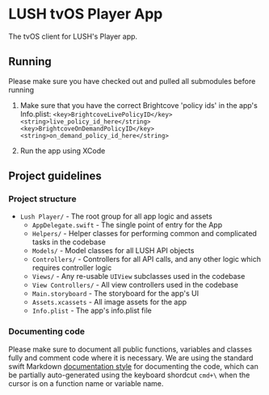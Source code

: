 # LUSH tvOS Player App

The tvOS client for LUSH's Player app.

## Running

Please make sure you have checked out and pulled all submodules before running

1. Make sure that you have the correct Brightcove 'policy ids' in the app's Info.plist: 
        ```
        <key>BrightcoveLivePolicyID</key>
    <string>live_policy_id_here</string>
    <key>BrightcoveOnDemandPolicyID</key>
    <string>on_demand_policy_id_here</string>
        ```

2. Run the app using XCode

## Project guidelines

### Project structure
- `Lush Player/` - The root group for all app logic and assets
    - `AppDelegate.swift` - The single point of entry for the App
    - `Helpers/` - Helper classes for performing common and complicated tasks in the codebase
    - `Models/` - Model classes for all LUSH API objects
    - `Controllers/` - Controllers for all API calls, and any other logic which requires controller logic
    - `Views/` - Any re-usable `UIView` subclasses used in the codebase
    - `View Controllers/` - All view controllers used in the codebase
    - `Main.storyboard` - The storyboard for the app's UI
    - `Assets.xcassets` - All image assets for the app
    - `Info.plist` - The app's info.plist file

### Documenting code

Please make sure to document all public functions, variables and classes fully and comment code where it is necessary. We are using the standard swift Markdown [documentation style](http://nshipster.com/swift-documentation/) for documenting the code, which can be partially auto-generated using the keyboard shordcut `cmd+\` when the cursor is on a function name or variable name.
